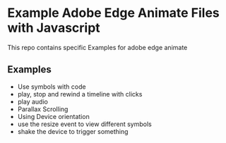 # Example Adobe Edge Animate Files with Javascript

This repo contains specific Examples for adobe edge animate

## Examples

* Use symbols with code
* play, stop and rewind a timeline with clicks
* play audio
* Parallax Scrolling
* Using Device orientation
* use the resize event to view different symbols
* shake the device to trigger something
